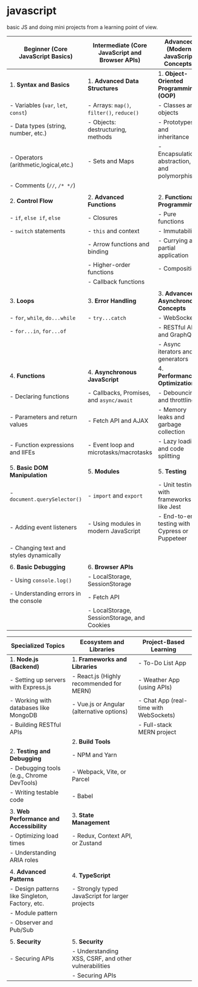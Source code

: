 # javascript

basic JS and doing mini projects from a learning point of view.

| **Beginner (Core JavaScript Basics)** | **Intermediate (Core JavaScript and Browser APIs)** | **Advanced (Modern JavaScript Concepts)** |
| ------------------------------------- | --------------------------------------------------- | ----------------------------------------- |
| 1. **Syntax and Basics**              | 1. **Advanced Data Structures**                    | 1. **Object-Oriented Programming (OOP)**  |
| - Variables (`var`, `let`, `const`)   | - Arrays: `map()`, `filter()`, `reduce()`          | - Classes and objects                     |
| - Data types (string, number, etc.)   | - Objects: destructuring, methods                  | - Prototypes and inheritance              |
| - Operators (arithmetic,logical,etc.) | - Sets and Maps                                    | - Encapsulation, abstraction, and polymorphism |
| - Comments (`//`, `/* */`)            |                                                   |                                           |
|                                       |                                                   |                                           |
| 2. **Control Flow**                   | 2. **Advanced Functions**                         | 2. **Functional Programming**             |
| - `if`, `else if`, `else`             | - Closures                                        | - Pure functions                          |
| - `switch` statements                 | - `this` and context                              | - Immutability                            |
|                                       | - Arrow functions and binding                     | - Currying and partial application        |
|                                       | - Higher-order functions                          | - Composition                             |
|                                       | - Callback functions                              |                                           |
|                                       |                                                   |                                           |
| 3. **Loops**                          | 3. **Error Handling**                             | 3. **Advanced Asynchronous Concepts**     |
| - `for`, `while`, `do...while`        | - `try...catch`                                   | - WebSockets                              |
| - `for...in`, `for...of`              |                                                   | - RESTful APIs and GraphQL                |
|                                       |                                                   | - Async iterators and generators          |
| 4. **Functions**                      | 4. **Asynchronous JavaScript**                    | 4. **Performance Optimization**           |
| - Declaring functions                 | - Callbacks, Promises, and `async/await`          | - Debouncing and throttling               |
| - Parameters and return values        | - Fetch API and AJAX                              | - Memory leaks and garbage collection     |
| - Function expressions and IIFEs      | - Event loop and microtasks/macrotasks            | - Lazy loading and code splitting         |
|                                       |                                                   |                                           |
| 5. **Basic DOM Manipulation**         | 5. **Modules**                                    | 5. **Testing**                            |
| - `document.querySelector()`          | - `import` and `export`                           | - Unit testing with frameworks like Jest  |
| - Adding event listeners              | - Using modules in modern JavaScript              | - End-to-end testing with Cypress or Puppeteer |
| - Changing text and styles dynamically|                                                   |                                           |
|                                       |                                                   |                                           |
| 6. **Basic Debugging**                | 6. **Browser APIs**                               |                                           |
| - Using `console.log()`               | - LocalStorage, SessionStorage                    |                                           |
| - Understanding errors in the console | - Fetch API                                       |                                           |
|                                       | - LocalStorage, SessionStorage, and Cookies       |                                           |

| **Specialized Topics**                   | **Ecosystem and Libraries**                      | **Project-Based Learning**                      |
| ----------------------------------------- | ------------------------------------------------ | ----------------------------------------------- |
| 1. **Node.js (Backend)**                 | 1. **Frameworks and Libraries**                  | - To-Do List App                                |
| - Setting up servers with Express.js     | - React.js (Highly recommended for MERN)         | - Weather App (using APIs)                      |
| - Working with databases like MongoDB    | - Vue.js or Angular (alternative options)        | - Chat App (real-time with WebSockets)          |
| - Building RESTful APIs                  |                                                  | - Full-stack MERN project                       |
|                                           | 2. **Build Tools**                               |                                                 |
| 2. **Testing and Debugging**             | - NPM and Yarn                                   |                                                 |
| - Debugging tools (e.g., Chrome DevTools)| - Webpack, Vite, or Parcel                       |                                                 |
| - Writing testable code                  | - Babel                                          |                                                 |
|                                           |                                                  |                                                 |
| 3. **Web Performance and Accessibility** | 3. **State Management**                          |                                                 |
| - Optimizing load times                  | - Redux, Context API, or Zustand                 |                                                 |
| - Understanding ARIA roles               |                                                  |                                                 |
|                                          |                                                  |                                                 |
| 4. **Advanced Patterns**                 | 4. **TypeScript**                                |                                                 |
| - Design patterns like Singleton, Factory, etc. | - Strongly typed JavaScript for larger projects|                                                 |
| - Module pattern                         |                                                  |                                                 |
| - Observer and Pub/Sub                   |                                                  |                                                 |
|                                          |                                                  |                                                 |
| 5. **Security**                          | 5. **Security**                                  |                                                 |
| - Securing APIs                          | - Understanding XSS, CSRF, and other vulnerabilities |                                           |
|                                          | - Securing APIs                                  |                                                 |


